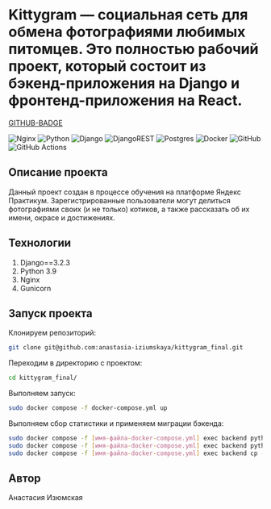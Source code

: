 # Kittygram — социальная сеть для обмена фотографиями любимых питомцев. Это полностью рабочий проект, который состоит из бэкенд-приложения на Django и фронтенд-приложения на React.

[GITHUB-BADGE](https://github.com/Anastasia-Iziumskaya/kittygram_final/workflows/main.yml/badge.svg)

![Nginx](https://img.shields.io/badge/nginx-%23009639.svg?style=for-the-badge&logo=nginx&logoColor=white) ![Python](https://img.shields.io/badge/python-3670A0?style=for-the-badge&logo=python&logoColor=ffdd54) ![Django](https://img.shields.io/badge/django-%23092E20.svg?style=for-the-badge&logo=django&logoColor=white) ![DjangoREST](https://img.shields.io/badge/DJANGO-REST-ff1709?style=for-the-badge&logo=django&logoColor=white&color=ff1709&labelColor=gray) ![Postgres](https://img.shields.io/badge/postgres-%23316192.svg?style=for-the-badge&logo=postgresql&logoColor=white) ![Docker](https://img.shields.io/badge/docker-%230db7ed.svg?style=for-the-badge&logo=docker&logoColor=white) ![GitHub](https://img.shields.io/badge/github-%23121011.svg?style=for-the-badge&logo=github&logoColor=white) ![GitHub Actions](https://img.shields.io/badge/github%20actions-%232671E5.svg?style=for-the-badge&logo=githubactions&logoColor=white)

## Описание проекта

Данный проект создан в процессе обучения на платформе Яндекс Практикум. Зарегистрированные пользователи могут делиться фотографиями своих (и не только) котиков, а также рассказать об их имени, окрасе и достижениях.

## Технологии

1) Django==3.2.3 
2) Python 3.9
3) Nginx
4) Gunicorn

## Запуск проекта
Клонируем репозиторий:
```bash
git clone git@github.com:anastasia-iziumskaya/kittygram_final.git
```
Переходим в директорию с проектом:
```bash
cd kittygram_final/
```
Выполняем запуск:
```bash
sudo docker compose -f docker-compose.yml up
```
Выполняем сбор статистики и применяем миграции бэкенда:
```bash
sudo docker compose -f [имя-файла-docker-compose.yml] exec backend python manage.py migrate
sudo docker compose -f [имя-файла-docker-compose.yml] exec backend python manage.py collectstatic
sudo docker compose -f [имя-файла-docker-compose.yml] exec backend cp -r /app/collected_static/. /static/static/
```
## Автор
Анастасия Изюмская

